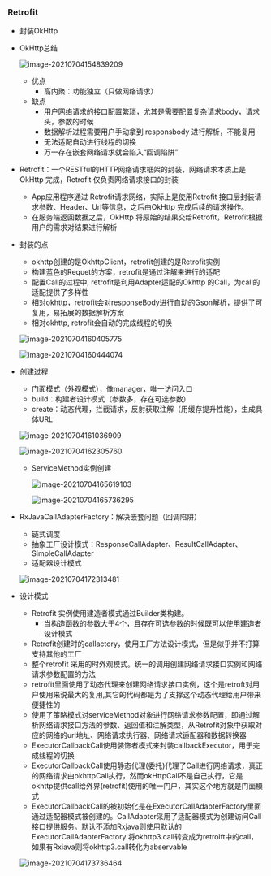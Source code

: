 ### Retrofit

- 封装OkHttp

- OkHttp总结

  ![image-20210704154839209](C:\Users\13085\AppData\Roaming\Typora\typora-user-images\image-20210704154839209.png)

  - 优点
    - 高内聚：功能独立（只做网络请求）
  - 缺点
    - 用户网络请求的接口配置繁琐，尤其是需要配置复杂请求body，请求头，参数的时候
    - 数据解析过程需要用户手动拿到 responsbody 进行解析，不能复用
    - 无法适配自动进行线程的切换
    - 万一存在嵌套网络请求就会陷入“回调陷阱”

- Retrofit：一个RESTful的HTTP网络请求框架的封装，网络请求本质上是OkHttp 完成，Retrofit 仅负责网络请求接口的封装

  - App应用程序通过 Retrofit请求网络，实际上是使用Retrofit 接口层封装请求参数、Header、Url等信息，之后由OkHttp 完成后续的请求操作。
  - 在服务端返回数据之后，OkHttp 将原始的结果交给Retrofit，Retrofit根据用户的需求对结果进行解析

- 封装的点

  - okhttp创建的是OkhttpClient，retrofit创建的是Retrofit实例
  - 构建蓝色的Requet的方案，retrofit是通过注解来进行的适配
  - 配置Call的过程中, retrofit是利用Adapter适配的Okhttp 的Call，为call的适配提供了多样性
  - 相对okhttp，retrofit会对responseBody进行自动的Gson解析，提供了可复用，易拓展的数据解析方案
  - 相对okhttp, retrofit会自动的完成线程的切换

  ![image-20210704160405775](C:\Users\13085\AppData\Roaming\Typora\typora-user-images\image-20210704160405775.png)

  ![image-20210704160444074](C:\Users\13085\AppData\Roaming\Typora\typora-user-images\image-20210704160444074.png)

- 创建过程

  - 门面模式（外观模式），像manager，唯一访问入口
  - build：构建者设计模式（参数多，存在可选参数）
  - create：动态代理，拦截请求，反射获取注解（用缓存提升性能），生成具体URL

  ![image-20210704161036909](C:\Users\13085\AppData\Roaming\Typora\typora-user-images\image-20210704161036909.png)

  ![image-20210704162305760](C:\Users\13085\AppData\Roaming\Typora\typora-user-images\image-20210704162305760.png)

  - ServiceMethod实例创建

    ![image-20210704165619103](C:\Users\13085\AppData\Roaming\Typora\typora-user-images\image-20210704165619103.png)

    ![image-20210704165736295](C:\Users\13085\AppData\Roaming\Typora\typora-user-images\image-20210704165736295.png)

- RxJavaCallAdapterFactory：解决嵌套问题（回调陷阱）

  - 链式调度
  - 抽象工厂设计模式：ResponseCallAdapter、ResultCallAdapter、SimpleCallAdapter
  - 适配器设计模式

  ![image-20210704172313481](C:\Users\13085\AppData\Roaming\Typora\typora-user-images\image-20210704172313481.png)

- 设计模式

  - Retrofit 实例使用建造者模式通过Builder类构建。
    - 当构造函数的参数大于4个，且存在可选参数的时候既可以使用建造者设计模式
  - Retrofit创建时的callactory，使用工厂方法设计模式，但是似乎并不打算支持其他的工厂
  - 整个retrofit 采用的时外观模式。统一的调用创建网络请求接口实例和网络请求参数配置的方法
  - retrofit里面使用了动态代理来创建网络请求接口实例，这个是retroft对用户使用来说最大的复用,其它的代码都是为了支撑这个动态代理给用户带来便捷性的
  - 使用了策略模式对serviceMethod对象进行网络请求参数配置，即通过解析网络请求接口方法的参数、返回值和注解类型，从Retrofit对象中获取对应的网络的url地址、网络请求执行器、网络请求适配器和数据转换器
  - ExecutorCallbackCall使用装饰者模式来封装callbackExecutor，用于完成线程的切换
  - ExecutorCallbackCall使用静态代理(委托)代理了Call进行网络请求，真正的网络请求由okhttpCall执行，然而okHttpCall不是自己执行，它是okhttp提供call给外界(retrofit)使用的唯一门户，其实这个地方就是门面模式
  - ExecutorCallbackCall的被初始化是在ExecutorCallAdapterFactory里面通过适配器模式被创建的。CalIAdapter采用了适配器模式为创建访问Call接口提供服务。默认不添加Rxjava则使用默认的
    ExecutorCallAdapterFactory 将okhttp3.call转变成为retroift中的call，如果有Rxiava则将okhttp3.call转化为abservable

  ![image-20210704173736464](C:\Users\13085\AppData\Roaming\Typora\typora-user-images\image-20210704173736464.png)